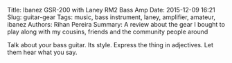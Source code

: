 Title: Ibanez GSR-200 with Laney RM2 Bass Amp
Date: 2015-12-09 16:21
Slug: guitar-gear
Tags: music, bass instrument, laney, amplifier, amateur, ibanez
Authors: Rihan Pereira
Summary: A review about the gear I bought to play along with my cousins, friends and the community people around

Talk about your bass guitar. Its style. Express the thing in adjectives. Let them hear what you say.
